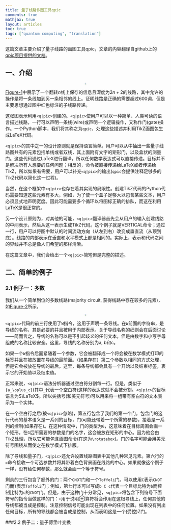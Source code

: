 ```yaml
---
title: 量子线路作图工具qpic
comments: true
mathjax: true
layout: articles
toc: true
tags: ["quantum computing", "translation"]
---
```


这篇文章主要介绍了量子线路的画图工具qpic，文章的内容翻译自github上的[qpic项目提供的文档](https://github.com/qpic/qpic/blob/master/doc/qpic_doc.pdf)。

<!--more-->

## 一、介绍

<div align=center><img src="{{ site.baseurl }}/assets/images/2021/qpic-1.png" style="zoom:30%" id="qpic-1"></div>

[Figure-1](#qpic-1)中展示了一个翻转$n$线上保存的信息且深度为$2n + 2$的线路，其中允许的操作是将一条线加到另一条相邻的线上。证明线路是正确的需要超过600词，但是主要思想通过图中红色标注的子线路传递。

这张图表示利用`<q|pic>`创建的。`<q|pic>`使用户可以以一种简单、人类可读的语言描述线路，一行可以声明一条线(wire)或声明一个逻辑操作，又称作门(gate)操作。一个Python脚本，我们将其称之为`qpic`，处理这些描述并利用TikZ画图包生成LaTeX代码。

`<q|pic>`的其中之一的设计原则就是保持语言简单。用户可以从中抽出一些量子线路图共有的元素包括单线或者双线，其上面附有文字的矩形门，以及盒状的测量门。这些代码通过LaTeX进行翻译，所以任何数学表达式可以直接传递。目标并不是解决所有人想要的任何问题；相反的，命令被直接传递给LaTeX或者传递给TikZ，所以如果有需要，用户可以补充`<q|pic>`的输出(`qpic`会提供注释足够多的TikZ代码以简化这一过程)。

当然，在这个框架中`<q|pic>`也存在着其实现的局限性。创建TikZ代码的Python代码需要知道这些元素有多大，例如，为了使一个盒子足够大以包含某些文本，用户必须显式地声明宽度。因此可能需要多个循环以将图标正确的排队，而这在利用LaTeX是很正常的。

另一个设计原则为，对其他的可能，`<q|pic>`翻译器首先会从用户的输入创建线路的中间表示，然后从这一表示生成TikZ代码。这个例子就是VERTICAL命令；通过一行，用户可以将图中默认的时间流动方向（从左到右）改变成垂直流（从顶到底）。线路的内部表示在垂直和水平模式上都是相同的。实际上，表示和代码之间的界线并不总是像人们希望的那样清晰。

在这篇文章中，我们会给出一个`<q|pic>`简短但是完整的描述。

## 二、简单的例子

### 2.1 例子一：多数

我们从一个简单到位的多数线路(majority circuit, 获得线路中存在较多的元素)，如[Figure-2](#qpic-2)所示。

<div align=center><img src="{{ site.baseurl }}/assets/images/2021/qpic-2.png" style="zoom:30%" id="qpic-2"></div>

`<q|pic>`代码的前三行使用了`W`指令，这用于声明一条导线。在`W`前面的字符串，是导线的名称，其是必要的并且被用于内部表示。关于导线名称的细则会在后面讨论——简而言之，导线的名称可以是不引起歧义的任何文本，但是由数字和小写字母组成的名称比较安全。这里，导线的名称分别为a, b和c。

如果一个`W`指令后面紧随着一个参数，它会被翻译成一个将会被在数学模式打印的标签并且在被放置在导线的最前面。（如果存在）第二个参数以相同的方式处理，但是它会被放在导线的最后。这里，每条导线都会具有一个开始以及结束标签，表示它的开始值以及结束值。

正常来说，`<q|pic>`语法分析器通过空白符分割每一行。但是，类似于`{a_\oplus_c}`(其中`_`代表一个空白符)这样的表达式就不会被分割。`<q|pic>`的目标语言为$\LaTeX$。所以尖括号(和美元符号)可以用来将一组带有空白符的文本表示为一个实体。

在一个空白行之后(被`<q|pic>`忽略)，第五行包含了我们的第一个门。包含门的这行代码的基本语义是一系列的目标，门(可能还带着一个所需的参数)，接着是一系列的控制(如果存在)。在这种情况中，门的类型为`G`，这意味着在目标周围会画一个矩形。在`G`后所需要的参数是门的名字，这会被放在矩形的中心。因为他会由TikZ处理，所以它可能包含画图命令(在这为`\rotatebox`)。门的名字可能会用美元符号围绕从而使之在数学模式下排版。

除了导线和量子门，`<q|pic>`还允许设置线路图表中其他几种常见元素。第六行的`=`命令接收一个可选参数并将其带着白色背景画在线路的中心。如果就像这个例子一样，没有给任何参数，那么就会画一个等于符号。

剩余的三行包含了额外的门：两个`CNOT`门和一个`Toffoli`门。可以使用`C`表示`CNOT`门而`T`表示`Toffoli`门；例如，第七行本可以写成`b C c`代表一个目标比特为`b`而控制比特为`c`的`CNOT`门。但是，由于这种门十分常见，`<q|pic>`将包含下列符号下面符号的指令当做这样的门：`+`用于说明$\oplus$算符将会作用在这根导线上，任何其他的导线都被当成是控制。注意控制信号可能出现在列表中的任何位置。如果没有列出任何目标，所有的导线都会被当成是控制，从而表明这是一个(受控)Z门。

###2.2 例子二：量子傅里叶变换









